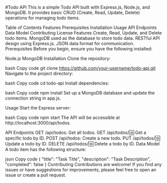 #Todo API
This is a simple Todo API built with Express.js, Node.js, and MongoDB. It provides basic CRUD (Create, Read, Update, Delete) operations for managing todo items.

Table of Contents
Features
Prerequisites
Installation
Usage
API Endpoints
Data Model
Contributing
License
Features
Create, Read, Update, and Delete todo items.
MongoDB used as the database to store todo data.
RESTful API design using Express.js.
JSON data format for communication.
Prerequisites
Before you begin, ensure you have the following installed:

Node.js
MongoDB
Installation
Clone the repository:

bash
Copy code
git clone https://github.com/your-username/todo-api.git
Navigate to the project directory:

bash
Copy code
cd todo-api
Install dependencies:

bash
Copy code
npm install
Set up a MongoDB database and update the connection string in app.js.

Usage
Start the Express server:

bash
Copy code
npm start
The API will be accessible at http://localhost:3000/api/todos.

API Endpoints
GET /api/todos: Get all todos.
GET /api/todos/:id: Get a specific todo by ID.
POST /api/todos: Create a new todo.
PUT /api/todos/:id: Update a todo by ID.
DELETE /api/todos/:id: Delete a todo by ID.
Data Model
A todo item has the following structure:

json
Copy code
{
  "title": "Task Title",
  "description": "Task Description",
  "completed": false
}
Contributing
Contributions are welcome! If you find any issues or have suggestions for improvements, please feel free to open an issue or create a pull request.